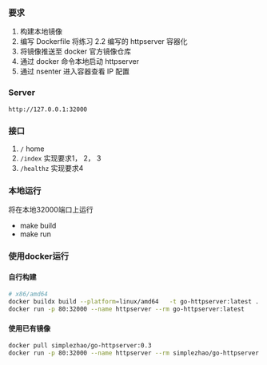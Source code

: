 ### 要求
1. 构建本地镜像
2. 编写 Dockerfile 将练习 2.2 编写的 httpserver 容器化
3. 将镜像推送至 docker 官方镜像仓库
4. 通过 docker 命令本地启动 httpserver
5. 通过 nsenter 进入容器查看 IP 配置

### Server
`http://127.0.0.1:32000`
### 接口
1. `/` home
2. `/index` 实现要求1， 2， 3
3. `/healthz` 实现要求4

### 本地运行
将在本地32000端口上运行
- make build
- make run

### 使用docker运行
#### 自行构建
```bash
# x86/amd64
docker buildx build --platform=linux/amd64   -t go-httpserver:latest .
docker run -p 80:32000 --name httpserver --rm go-httpserver:latest
```
#### 使用已有镜像
```bash
docker pull simplezhao/go-httpserver:0.3
docker run -p 80:32000 --name httpserver --rm simplezhao/go-httpserver:0.3
```